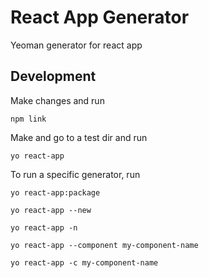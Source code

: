 # React App Generator

Yeoman generator for react app

## Development

Make changes and run
```shell
npm link
```

Make and go to a test dir and run
```shell
yo react-app
```

To run a specific generator, run
```shell
yo react-app:package
```

```shell
yo react-app --new
```
```shell
yo react-app -n
```

```shell
yo react-app --component my-component-name
```
```shell
yo react-app -c my-component-name
```
